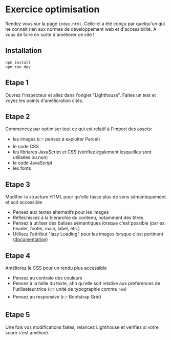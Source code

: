 # Exercice optimisation

Rendez vous sur la page `index.html`. Celle-ci a été conçu par quelqu'un qui ne connait rien aux normes de développement web et d'accessibilité. A vous de faire en sorte d'améliorer ce site !

## Installation

```
npm install
npm run dev
```

## Etape 1

Ouvrez l'inspecteur et allez dans l'onglet "Lighthouse". Faites un test et voyez les points d'amélioration cités.

## Etape 2

Commencez par optimiser tout ce qui est relatif à l'import des assets:

- les images (👉 pensez à exploiter Parcel)
- le code CSS
- les libriares JavaScript et CSS (vérifiez également lesquelles sont utilisées ou non)
- le code JavaScript
- les fonts

## Etape 3

Modifier la structure HTML pour qu'elle fasse plus de sens sémantiquement et soit accessible

- Pensez aux textes alternatifs pour les images
- Réfléchissez à la hiérarchie du contenu, notamment des titres
- Pensez à utiliser des balises sémantiques lorsque c'est possible (par ex. header, footer, main, label, etc.)
- Utilisez l'attribut "lazy Loading" pour les images lorsque c'est pertinent ([documentation](https://developer.mozilla.org/fr/docs/Web/Performance/Lazy_loading))

## Etape 4

Améliorez le CSS pour un rendu plus accessible

- Pensez au contrate des couleurs
- Pensez à la taille du texte, afin qu'elle soit relative aux préférences de l'utilisateur.trice (👉 unité de typographie comme `rem`)
- Pensez au responsive (👉 Bootstrap Grid)

## Etape 5

Une fois vos modifications faites, relancez Lighthouse et vérifiez si votre score s'est amélioré.
